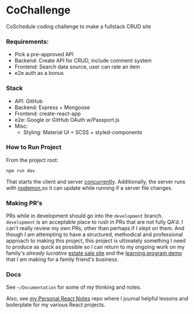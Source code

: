 # CoChallenge

CoSchedule coding challenge to make a fullstack CRUD site

### Requirements:

* Pick a pre-approved API
* Backend: Create API for CRUD, include comment system
* Frontend: Search data source, user can rate an item
* e2e auth as a bonus

### Stack 

* API: GitHub
* Backend: Express + Mongoose
* Frontend: create-react-app
* e2e: Google or GitHub OAuth w/Passport.js
* Misc:
  * Styling: Material UI + SCSS + styled-components

### How to Run Project

From the project root:

`npm run dev`

That starts the client and server [concurrently](https://www.npmjs.com/package/concurrently). 
Additionally, the server runs with [nodemon](https://www.npmjs.com/package/nodemon),so it can 
update while running if a server file changes.

### Making PR's

PRs while in development should go into the `development` branch. `development` is an acceptable place 
to rush in PRs that are not fully QA'd. I can't really review my own PRs, other than perhaps if I slept on them. 
And though I am attempting to have a structured, methodical and professional approach to making this project, this 
project is ultimately something I need to produce as quick as possible so I can return to my ongoing work on my 
family's *already lucrative* [estate sale site](https://github.com/michael-small/Eds-Garage-Sale) and the [learning program demo](https://github.com/michael-small/Witty) that I am making for a family friend's business.

### Docs

See `~/Documentation` for some of my thinking and notes.

Also, see [my Personal React Notes](https://github.com/michael-small/Personal-React-Notes/tree/main) repo where I journal helpful lessons and boilerplate for my various React projects.